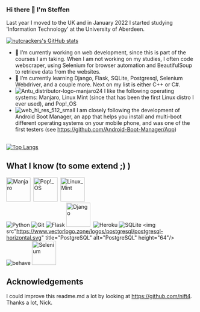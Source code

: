 ### Hi there 👋 I'm Steffen

Last year I moved to the UK and in January 2022 I started studying 'Information Technology' at the University of Aberdeen.

[![nutcrackers's GitHub stats](https://github-readme-stats.vercel.app/api?username=nutcracker22&show_icons=true&include_all_commits=true&theme=tokyonight)](https://github.com/nutcracker22)

- 🔭 I’m currently working on web development, since this is part of the courses I am taking. When I am not working on my studies, I often code webscraper, using Selenium for browser automation and BeautifulSoup to retrieve data from the websites.
- 🌱 I’m currently learning Django, Flask, SQLite, Postgresql, Selenium Webdriver, and a couple more. Next on my list is either C++ or C#.
- ![Antu_distributor-logo-manjaro24](https://user-images.githubusercontent.com/99359980/155731911-55ac3ffe-a071-4352-9e15-bec75d309ccf.png)
I like the following operating systems: Manjaro, Linux Mint (since that has been the first Linux distro I ever used), and Pop!_OS
- ![web_hi_res_512_small](https://user-images.githubusercontent.com/99359980/155731173-fcc931ce-907b-43d2-befb-1edd364f0d99.png)
I am closely following the development of Android Boot Manager, an app that helps you install and multi-boot different operating systems on your mobile phone, and was one of the first testers (see https://github.com/Android-Boot-Manager/App)

<!--
## so far I'm using these languages
-->
##
[![Top Langs](https://github-readme-stats.vercel.app/api/top-langs/?username=nutcracker22&layout=compact&langs_count=10&theme=swift)](https://github.com/nutcracker22?tab=repositories)


## What I know (to some extend ;) )
<img src="https://upload.wikimedia.org/wikipedia/commons/8/85/Manjaro_logo_text.svg" title="Manjaro" alt="Manjaro" height="64"/>&nbsp;
<img src="https://github.com/lukas-w/font-logos/blob/master/vectors/pop-os.svg" title="Pop!_OS" alt="Pop!_OS" height="64"/>&nbsp;
<img src="https://github.com/get-icon/geticon/blob/master/icons/linux-mint.svg" title="Linux_Mint" alt="Linux_Mint" height="64"/>&nbsp;<br>
![Python](https://www.vectorlogo.zone/logos/python/python-icon.svg)
![Git](https://www.vectorlogo.zone/logos/git-scm/git-scm-icon.svg)
![Flask](https://www.vectorlogo.zone/logos/pocoo_flask/pocoo_flask-ar21.svg)
<img src="https://www.vectorlogo.zone/logos/djangoproject/djangoproject-ar21.svg" title="Django" alt="Django" height="64"/>&nbsp;
![Heroku](https://www.vectorlogo.zone/logos/heroku/heroku-ar21.svg)
![SQLite](https://www.vectorlogo.zone/logos/sqlite/sqlite-ar21.svg)
<img src"https://www.vectorlogo.zone/logos/postgresql/postgresql-horizontal.svg" title="PostgreSQL" alt="PostgreSQL" height="64"/>&nbsp;
![behave](https://www.vectorlogo.zone/logos/cucumberio/cucumberio-ar21.svg)
<img src="https://github.com/gilbarbara/logos/blob/master/logos/selenium.svg" title="Selenium" alt="Selenium" height="64"/>&nbsp;

## Acknowledgements
I could improve this readme.md a lot by looking at https://github.com/nift4. Thanks a lot, Nick.




<!--

Here are some ideas to get you started:

- 👯 I’m looking to collaborate on ...
- 🤔 I’m looking for help with ...
- 💬 Ask me about ...
- 📫 How to reach me: ...
- 😄 Pronouns: ...
- ⚡ Fun fact: ...

## What's up?
- I help developing LineageOS for cedric & yggdrasil and I am maintaing a fork of it
- I work on multi-boot for phones
- I mod Telegram for Android (Catogram X)
- I maintain an popular magisk module, microG Installer Revived
- I have various side projects

## What I know
![Bash](https://www.vectorlogo.zone/logos/gnu_bash/gnu_bash-icon.svg)
![Java](https://www.vectorlogo.zone/logos/java/java-icon.svg)
![Jenkins](https://www.vectorlogo.zone/logos/jenkins/jenkins-icon.svg)

-->
